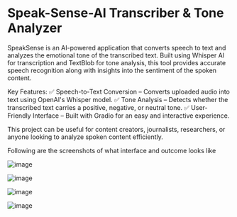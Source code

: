 # Speak-Sense-AI Transcriber & Tone Analyzer
SpeakSense is an AI-powered application that converts speech to text and analyzes the emotional tone of the transcribed text. Built using Whisper AI for transcription and TextBlob for tone analysis, this tool provides accurate speech recognition along with insights into the sentiment of the spoken content.

Key Features:
✅ Speech-to-Text Conversion – Converts uploaded audio into text using OpenAI's Whisper model.
✅ Tone Analysis – Detects whether the transcribed text carries a positive, negative, or neutral tone.
✅ User-Friendly Interface – Built with Gradio for an easy and interactive experience.

This project can be useful for content creators, journalists, researchers, or anyone looking to analyze spoken content efficiently.

Following are the screenshots of what interface and outcome looks like


![image](https://github.com/user-attachments/assets/0736321a-aabd-46d2-8ae8-caf84eb668fc)

![image](https://github.com/user-attachments/assets/b82f51c8-e6f6-47e2-a690-a961bf8ec7a6)

![image](https://github.com/user-attachments/assets/02069291-74ef-4825-bd46-16243e4914c0)

![image](https://github.com/user-attachments/assets/d89b4631-03b9-429d-a27b-5275c12f09e0)
